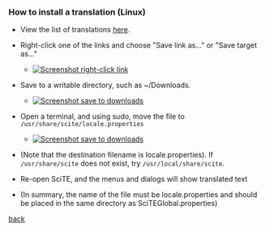 
<a name="how_to_install_translation_linux"></a>
### How to install a translation (Linux)

* View the list of translations [here](translations_list.md).

* Right-click one of the links and choose "Save link as..." or "Save target as..."

    * <a href="#">![Screenshot right-click link](https://raw.githubusercontent.com/moltenform/scite-files/master/files/translations_install_linux_right.png)</a>

* Save to a writable directory, such as ~/Downloads.

    * <a href="#">![Screenshot save to downloads](https://raw.githubusercontent.com/moltenform/scite-files/master/files/translations_install_linux_path.png)</a>

* Open a terminal, and using sudo, move the file to `/usr/share/scite/locale.properties`

    * <a href="#">![Screenshot save to downloads](https://raw.githubusercontent.com/moltenform/scite-files/master/files/translations_install_linux_terminal.png)</a>

* (Note that the destination filename is locale.properties). If `/usr/share/scite` does not exist, try `/usr/local/share/scite`. 

* Re-open SciTE, and the menus and dialogs will show translated text

* (In summary, the name of the file must be locale.properties and should be placed in the same directory as SciTEGlobal.properties)

[back](translations.md)
